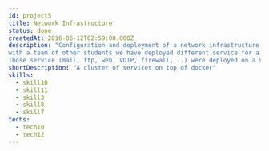 ```yaml
---
id: project5  
title: Network Infrastructure
status: done
createdAt: 2016-06-12T02:59:00.000Z
description: "Configuration and deployment of a network infrastructure on top of docker.
with a team of other students we have deployed different service for a virtual corporation.
Those service (mail, ftp, web, VOIP, firewall,...) were deployed on a Virtual Private Server hosted by OVH, on a cluster of dedicated container orchestrated by Docker."
shortDescription: "A cluster of services on top of docker"
skills:
  - skill10
  - skill11
  - skill3
  - skill8
  - skill7
techs:
  - tech10
  - tech12
---
```

